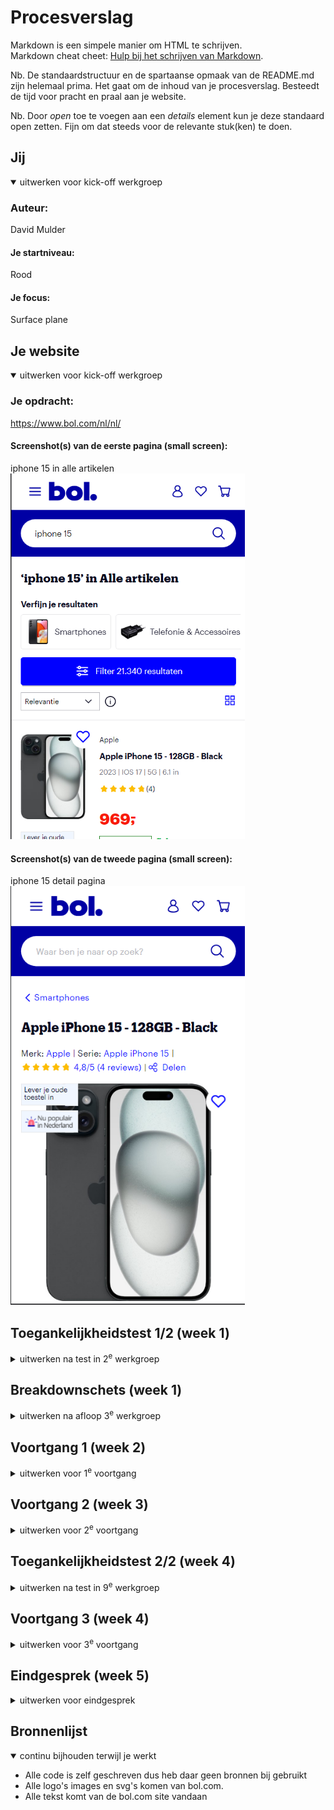 # Procesverslag
Markdown is een simpele manier om HTML te schrijven.  
Markdown cheat cheet: [Hulp bij het schrijven van Markdown](https://github.com/adam-p/markdown-here/wiki/Markdown-Cheatsheet).

Nb. De standaardstructuur en de spartaanse opmaak van de README.md zijn helemaal prima. Het gaat om de inhoud van je procesverslag. Besteedt de tijd voor pracht en praal aan je website.

Nb. Door *open* toe te voegen aan een *details* element kun je deze standaard open zetten. Fijn om dat steeds voor de relevante stuk(ken) te doen.





## Jij

<details open>
  <summary>uitwerken voor kick-off werkgroep</summary>

  ### Auteur:
  David Mulder

  #### Je startniveau:
  Rood

  #### Je focus:
  Surface plane
 
</details>





## Je website

<details open>
  <summary>uitwerken voor kick-off werkgroep</summary>

  ### Je opdracht:
https://www.bol.com/nl/nl/

  #### Screenshot(s) van de eerste pagina (small screen): 
  iphone 15 in alle artikelen
  <img src="readme-images/bolcom-search.png" width="375px" alt="pagina van de zoekresultaten naar de iphone 15 op bol.com">

  #### Screenshot(s) van de tweede pagina (small screen):
  iphone 15 detail pagina  
  <img src="readme-images/bolcom-detail.png" width="375px" alt="Pagina met detailinformatie over de iphone 15.">
 
</details>



## Toegankelijkheidstest 1/2 (week 1)

<details>
  <summary>uitwerken na test in 2<sup>e</sup> werkgroep</summary>

  ### Bevindingen
 -  Screenreader werkt op vrijwel alles goed, alleen geeft soms foutmeldingen op de heading. 
 -  Duidelijke hierarchie op de pagina aanwezig. 
 -  Teksten zijn prima in lengte en makkelijk te lezen voor mensen met ADHD. 
 -  Kan soms lang duren voordat je komt waar je wil zijn door de hoeveelheid headings op een pagina. 
 -  De mobiele versie gaat naar de zoekbalk navigatie toe en daar kom je dan niet meer uit.
 -  De film slider aan het begin heeft twee keer dezelfde link 'alt tekst op een foto en de tekst daarna op de link' waardoor je dus twee keer hetzelfde hoort.
 -  Filter knop gaat niet open als je erdoor heen tabt 
 -  sommige links hoor je alleen 'koppeling' en niks anders
 -  Het verlanglijst hartje geeft niet aan dat het daarvoor is en dan kan de gebruiker dat dus ook niet weten
 -  De artikelen op de overzichtspagina hebben 4x een link naar dezelfde pagina waardoor je dus 4x de link moet beluisteren wat nergens op slaat
 -  Paginatie onderaan wordt niet goed aangegeven, er wordt alleen gezegd: '1 van 6, kopniveau 1'
 -  leest bij het blok verder kijken twee keer de inhoud op (waarschijnlijk door een alt text op de foto en de tekst in de link)
 -  Kan sommige headings niet scannen 
 -  toon meer knoppen zeggen alleen maar toon meer en niet wat er dan getoond word
 -  ja graag precies hetzelfde probleem 
 -  Bij service en contact blok zegt de screenreader eerst twee keer: 'informatie over inhoud'
 -  meld je aan knop zegt alleen meld je aan, niet waarvoor. 
 -  op de detailpagina werken de slider voor de fotos van het product niet. 
</details>


## Breakdownschets (week 1)

<details>
  <summary>uitwerken na afloop 3<sup>e</sup> werkgroep</summary>

  ### de hele pagina: 
  <img src="readme-images/breakdownschets-pagina.jpg" width="375px" alt="breakdown van de hele pagina">

  ### dynamisch deel (bijv menu): 
  <img src="readme-images/breakdownschets-footer.jpg" width="375px" alt="breakdown van een dynamisch deel">

</details>





## Voortgang 1 (week 2)

<details>
  <summary>uitwerken voor 1<sup>e</sup> voortgang</summary>

  ### Stand van zaken
  Ik had wat moeite met opstarten, omdat het al weer een hele tijd geleden was sinds ik iets gedaan heb aan coderen met html css. Het duurde even, maar uiteindelijk
  heb ik wel weer gewoon het draad opgepakt en ben ik lekker aan de slag gegaan met de beginselen van mijn html code schrijven. Ook zijn we nu al gaan kijken naar toegankelijkheid
  waar ik toevallig al veel over wist en het voor mij dus wat makkelijk was om te weten wat ik precies moest doen en waar de website aan moest voldoen. 


  ### Agenda voor meeting
  samen met je groepje opstellen

  David:
  Javascript is lastig te begrijpen daar wil ik nog meer over weten
  
  Po trng: 
  Lastig om de oefeningen over te zetten naar je eigen werk

  Madelief:
  Javascript gaat lastig en kan ze niet echt helemaal begrijpen dus daar wil ze wat meer over weten

  Eline: 
  - was er niet bij

  ### Verslag van meeting
  - Het ging erg goed met mijn website, ik had mijn hamburger menu werkend gemaakt en ik heb een search balk toegevoegd aan mijn website. 
  - Ik ben verder gaan werken aan de rest van de website en had een scroll functie toegevoegd waarmee je meer content kan zien.
  - In de feedback sessie kwam er eigenlijk uit dat ik goed op weg was en dat ik gewoon lekker verder kon werken aan het schrijven van mijn html en css. 
  - Ik had nog niet echt vragen voor de student assisstenten aangezien ik tot nu toe nog best bezig was met dingen die ik al begreep en waarvan ik wist dat het goed ging komen.
</details>





## Voortgang 2 (week 3)

<details>
  <summary>uitwerken voor 2<sup>e</sup> voortgang</summary>

  ### Stand van zaken
  De HTML van beide pagina's heb ik gemaakt en zijn voor zover ik weet semantisch correct, ik had mijn eerste pagina met de W3 Validator nagekeken en er kwamen wat errors uit.
  deze errors heb ik verwerkt en mijn pagina is nu weer helemaal error vrij. Ik ben ook verder gegaan met het schrijven van mijn CSS code, vorige week had ik al mijn navigatie helemaal 
  uitgewerkt en deze week ben ik bezig met het stijlen van de rest van mijn eerste pagina. Ik had in het begin wat moeite met hoe ik precies de artikelen in elkaar wilde zetten, maar 
  het ging uiteindelijk wel makkelijker dan gedacht. 


  ### Agenda voor meeting
  samen met je groepje opstellen

  David: 
  - Moeite met was algemene dingen in mijn code waar ik graag hulp bij zou willen

  Po trng: 
  - 

  Madelief: 
  - 

  Eline:
  - 


  ### Verslag van meeting
  hier na afloop snel de uitkomsten van de meeting vastleggen

  - ik had een aantal vragen voor vasilis over mijn code in het algemeen. ik heb de vragen gesteld en ze zijn beantwoord waardoor ik nu weer verder kon met het maken van de rest van mijn website. Ik had wat problemen met de inhoud van mn hamburger menu, de svg's wilde niet naar rechts gaan met de margin-left: auto;. Dat probleem is verholpen en ik heb nog een ander aantal antwoorden gekregen op kleine vragen.

</details>


## Toegankelijkheidstest 2/2 (week 4)

<details>
  <summary>uitwerken na test in 9<sup>e</sup> werkgroep</summary>

  ### Bevindingen
  - Hamburger menu opent niet, maar hij leest wel de linkjes voor die in de hamburger menu staan. (probleem heb ik inmiddels opgelost)
  - hij leest de linkjes in de hamburger menu twee keer. (ik had per ongeluk alt text en de link text, ik heb de alt text weggehaald en nu leest hij de links maar 1 keer voor zoals het hoort)
  - Labels toevoegen aan linkjes en inputvelden. (labels heb ik nu toegevoegd)
  - hij gaat goed langs alle linkjes en buttons.
  - de navigatie om aan te geven op welke pagina je bent was niet duidelijk (nu aangepast zodat de screenreader aangeeft waar de navigatie voor dient)
  - bij verder kijken zei de screenreader twee keer de linkjes (zelfde probleem als in de navigatie, is nu opgelost)
  - Ik heb genoeg kleur contrast op al mijn elementen, ook heb ik het standaard lettertype iets groter gemaakt dan op de bol.com website zelf. die was daar namelijk erg klein waardoor het misschien slechter leesbaar zou zijn. 
  - de linkjes voor de socials gaven niet aan naar welke social media je dan zou gaan (nu wel zo)
  - ik heb een dark mode toegevoegd en kleurcontrast daarop ook aangepaast zodat het voor iedereen leesbaar is. 
  - tabben door de pagina's heen gaat helemaal prima en alle elementen hebben een focus state waardoor je goed kan zien waar de tab op dat moment op staat. 
</details>


## Voortgang 3 (week 4)

<details>
  <summary>uitwerken voor 3<sup>e</sup> voortgang</summary>

  ### Stand van zaken
  Mijn eerste pagina staat volledig uitgewerkt met HTML en CSS. De tweede pagina staat met HTML en ik ben al goed op weg met de css voor deze pagina. Ik moet heel veel dingen herschrijven, omdat ik van mijn eerste pagina eigenlijk alleen maar mijn header en footer kan herbruiken en de rest moet ik helemaal opnieuw stijlen. 


  ### Agenda voor meeting
  samen met je groepje opstellen

  David: 
  - Ik heb wat vragen over hoe ik in het algemeen mn tweede pagina moet stijlen, omdat sommige elementen nog steeds de code overnemen van mijn eerste pagina en daardoor dus heel anders eruit komen te zien dan dat ze moeten op de andere pagina. 

  Po trng: 
  -

  Madelief: 
  -

  Eline:
  - 


  ### Verslag van meeting
  - ik had het even nagevraagd over mijn tweede pagina hoe ik dat qua CSS dan moest gaan doen en de student assisstenten vertelde mij dat ik dus alle code moest 'overschrijven'. 
  - Ook had ik wat problemen met een svg die niet even groot wilde zijn als de andere svg's in de lijst, maar het probleem was heel makkelijk op te lossen dus dat is nu allemaal goed gekomen. 
  - Verder ging alles bij mij vrij soepel en heb ik nergens echt problemen gehad waar ik tegen aan liep. 

</details>





## Eindgesprek (week 5)

<details>
  <summary>uitwerken voor eindgesprek</summary>

  ### Je uitkomst - karakteristiek screenshots:
  Pagina 1 - light mode
  <img src="readme-images/David-Mulder-bolcom-pagina1.jpg" width="375px" alt="uitomst opdracht 1">

  Pagina 1 - dark mode
  <img src="readme-images/David-Mulder-bolcom-pagina1-darkmode.jpg" width="375px" alt="uitomst opdracht 1">

  Pagina 2 - light mode
  <img src="readme-images/David-mulder-bolcom-pagina2.jpg" width="375px" alt="uitomst opdracht 1">

  Pagina 2 - dark mode
  <img src="readme-images/David-mulder-bolcom-pagina2-darkmode.jpg" width="375px" alt="uitomst opdracht 1">


  ### Dit ging goed/Heb ik geleerd: 
  Ik wist voordat ik dit vak heb geleerd eigenlijk helemaal niet dat het openen van een hamburger menu zo makkelijk zou zijn. Ik heb er veel van geleerd en het is ook zeker handig om mee te nemen in de toekomst als ik ooit nog een keer moet coderen. 
  <img src="readme-images/hamburgermenu.png" width="375px" alt="top">

  Ook heb ik geleerd hoe je darkmode aanmaakt en zelfs dat was eigenlijk niet zo lastig als gedacht, zolang je maar gebruik had gemaakt van genoeg custom properties om het allemaal in 1x te kunnen laten werken.
  <img src="readme-images/geleerd-darkmode.png" width="375px" alt="top"> 


  ### Dit was lastig/Is niet gelukt:
  Iets wat minder goed ging, of nou ja eigenlijk niet helemaal compleet lukte was het review blok, ik miste hier namelijk nog de hoeveelheid reviews per ster in een overzicht die wel op de originele pagina staan, maar ik kreeg het niet voor elkaar om dat als 1 geheel in elkaar te zetten en heb er dus voor gekozen om dat weg te laten, maar de rest van het review blok er wel in te zetten. 
  <img src="readme-images/formulier-niet-goed.png" width="375px" alt="bummer">
</details>





## Bronnenlijst

<details open>
  <summary>continu bijhouden terwijl je werkt</summary>

 - Alle code is zelf geschreven dus heb daar geen bronnen bij gebruikt
 - Alle logo's images en svg's komen van bol.com.
 - Alle tekst komt van de bol.com site vandaan
</details>
